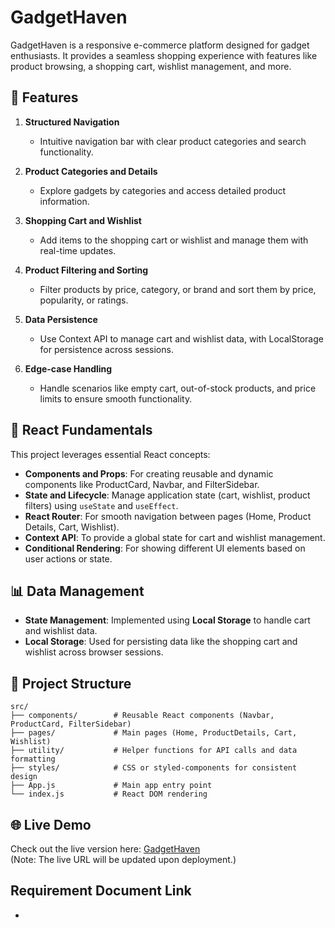 # GadgetHaven

GadgetHaven is a responsive e-commerce platform designed for gadget enthusiasts. It provides a seamless shopping experience with features like product browsing, a shopping cart, wishlist management, and more.

## 🌟 Features

1. **Structured Navigation**

   - Intuitive navigation bar with clear product categories and search functionality.

2. **Product Categories and Details**

   - Explore gadgets by categories and access detailed product information.

3. **Shopping Cart and Wishlist**

   - Add items to the shopping cart or wishlist and manage them with real-time updates.

4. **Product Filtering and Sorting**

   - Filter products by price, category, or brand and sort them by price, popularity, or ratings.

5. **Data Persistence**

   - Use Context API to manage cart and wishlist data, with LocalStorage for persistence across sessions.

6. **Edge-case Handling**
   - Handle scenarios like empty cart, out-of-stock products, and price limits to ensure smooth functionality.

## 🧩 React Fundamentals

This project leverages essential React concepts:

- **Components and Props**: For creating reusable and dynamic components like ProductCard, Navbar, and FilterSidebar.
- **State and Lifecycle**: Manage application state (cart, wishlist, product filters) using `useState` and `useEffect`.
- **React Router**: For smooth navigation between pages (Home, Product Details, Cart, Wishlist).
- **Context API**: To provide a global state for cart and wishlist management.
- **Conditional Rendering**: For showing different UI elements based on user actions or state.

## 📊 Data Management

- **State Management**: Implemented using **Local Storage** to handle cart and wishlist data.
- **Local Storage**: Used for persisting data like the shopping cart and wishlist across browser sessions.

## 📂 Project Structure

```plaintext
src/
├── components/        # Reusable React components (Navbar, ProductCard, FilterSidebar)
├── pages/             # Main pages (Home, ProductDetails, Cart, Wishlist)
├── utility/           # Helper functions for API calls and data formatting
├── styles/            # CSS or styled-components for consistent design
├── App.js             # Main app entry point
└── index.js           # React DOM rendering
```

## 🌐 Live Demo

Check out the live version here: [GadgetHaven](https://elegant-moxie-be6d7e.netlify.app/)  
(Note: The live URL will be updated upon deployment.)

## Requirement Document Link

-
